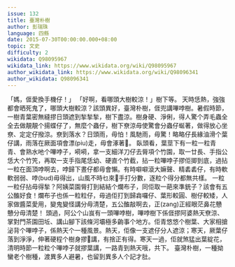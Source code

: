 ```yaml
---
issue: 132
title: 臺灣朴樹
author: 彭瑞珠
language: 四縣
date: 2015-07-30T00:00:00.000+08:00
topic: 文史
difficulty: 2
wikidata: Q98095967
wikidata_link: https://www.wikidata.org/wiki/Q98095967
author_wikidata_link: https://www.wikidata.org/wiki/Q98096341
author_wikidata: Q98096341
---
```

「媽，𠊎愛換手機仔！」
「好啊，看哪頭大樹較涼！」樹下等。
天時恁熱，強強都會晒死鬼了，哪頭大樹較涼？該頭異好，臺灣朴樹，𠊎兜講嗶哱樹。暑假時節，一樹青葉密無縫摎日頭遮到揫揫揫，樹下盡涼。樹身硬、淨俐，得人驚个弄毛蟲全全去做靚靚个揚蝶仔了，無麼个蟲仔，樹下尞涼毋使驚會分蟲仔蜒著，做得放心坐尞、定定仔撥涼。尞到落水？日頭雨，毋怕！風馳雨，毋驚！略略仔長緣油滑个葉仔講，雨落在厥面項會漂(piu)走，毋會涿著𫣆。
臥頭看，葉莖下有一粒一粒青青、會熟水吔个嗶哱子，嗬嗬，拿一支細洋刀仔去脣項个竹園，取一廿長、手指公恁大个竹笐，再取一支手指尾恁幼、硬直个竹截，拈一粒嗶哱子摎佢揤到底，過拈一粒在面頂哱啊去，哱歸下晝仔都毋會懶。有時噼噼滾大嫲聲、精砉砉仔，有時軟軟弱弱、哱(bud)毋得出，山風不時乜來𢯭手打分數，逐粒个得分都無共樣。
一粒一粒仔拈毋得揫？阿姨菜園脣打到結結个爛布子，同佢取一葩來準銃子？該會有五公醢好食！爛布子也係一粒粒仔，毋過佢打到歸樖囉仔、葉形較圓、樹仔較矮，人家做醬菜愛用，變鬼變怪講分毋清楚，五公醢敲啊去，正(zang)正經眼茫鼻花戇戇分毋清楚！
頭過，阿公个山峎有一頭嗶哱樹，嗶哱樹下係𠊎摎阿婆熱天尞涼、掌對門茶園田坵、講山腳下該條河壩極多齣事个地方。佢青悠悠个樹葉、大家相搶泌背个嗶哱子，係熱天个一種風景。熱天，佢像一支遮仔分人遮涼；寒天，厥葉仔落到淨淨，伸著硬程个樹身摎𫣆講，有捨正有得。寒天一過，佢就煞猛出葉綻花，清明時節一粒粒个嗶哱子就摎葉講，一路青到熱天哦，共下。
臺灣朴樹，一種拗蠻老个樹種，渡異多人避暑，也留到異多人个記才肚。